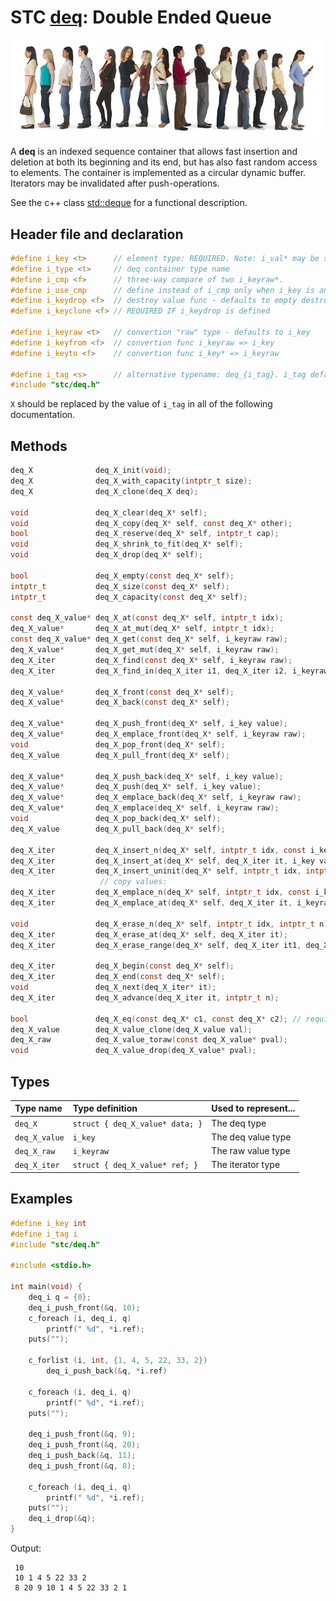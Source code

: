 # STC [deq](../include/stc/deq.h): Double Ended Queue
![Deque](pics/deque.jpg)

A **deq** is an indexed sequence container that allows fast insertion and deletion at both
its beginning and its end, but has also fast random access to elements. The container is
implemented as a circular dynamic buffer. Iterators may be invalidated after push-operations.

See the c++ class [std::deque](https://en.cppreference.com/w/cpp/container/deque) for a functional description.

## Header file and declaration

```c
#define i_key <t>      // element type: REQUIRED. Note: i_val* may be specified instead of i_key*.
#define i_type <t>     // deq container type name
#define i_cmp <f>      // three-way compare of two i_keyraw*.
#define i_use_cmp      // define instead of i_cmp only when i_key is an integral/native-type.
#define i_keydrop <f>  // destroy value func - defaults to empty destruct
#define i_keyclone <f> // REQUIRED IF i_keydrop is defined

#define i_keyraw <t>   // convertion "raw" type - defaults to i_key
#define i_keyfrom <f>  // convertion func i_keyraw => i_key
#define i_keyto <f>    // convertion func i_key* => i_keyraw

#define i_tag <s>      // alternative typename: deq_{i_tag}. i_tag defaults to i_key
#include "stc/deq.h"
```
`X` should be replaced by the value of `i_tag` in all of the following documentation.

## Methods

```c
deq_X              deq_X_init(void);
deq_X              deq_X_with_capacity(intptr_t size);
deq_X              deq_X_clone(deq_X deq);

void               deq_X_clear(deq_X* self);
void               deq_X_copy(deq_X* self, const deq_X* other);
bool               deq_X_reserve(deq_X* self, intptr_t cap);
void               deq_X_shrink_to_fit(deq_X* self);
void               deq_X_drop(deq_X* self);                                      // destructor

bool               deq_X_empty(const deq_X* self);
intptr_t           deq_X_size(const deq_X* self);
intptr_t           deq_X_capacity(const deq_X* self);

const deq_X_value* deq_X_at(const deq_X* self, intptr_t idx);
deq_X_value*       deq_X_at_mut(deq_X* self, intptr_t idx);
const deq_X_value* deq_X_get(const deq_X* self, i_keyraw raw);                   // return NULL if not found
deq_X_value*       deq_X_get_mut(deq_X* self, i_keyraw raw);                     // mutable get
deq_X_iter         deq_X_find(const deq_X* self, i_keyraw raw);
deq_X_iter         deq_X_find_in(deq_X_iter i1, deq_X_iter i2, i_keyraw raw);   // return vec_X_end() if not found

deq_X_value*       deq_X_front(const deq_X* self);
deq_X_value*       deq_X_back(const deq_X* self);

deq_X_value*       deq_X_push_front(deq_X* self, i_key value);
deq_X_value*       deq_X_emplace_front(deq_X* self, i_keyraw raw);
void               deq_X_pop_front(deq_X* self);
deq_X_value        deq_X_pull_front(deq_X* self);                                // move out front element

deq_X_value*       deq_X_push_back(deq_X* self, i_key value);
deq_X_value*       deq_X_push(deq_X* self, i_key value);                         // alias for push_back()
deq_X_value*       deq_X_emplace_back(deq_X* self, i_keyraw raw);
deq_X_value*       deq_X_emplace(deq_X* self, i_keyraw raw);                     // alias for emplace_back()
void               deq_X_pop_back(deq_X* self);
deq_X_value        deq_X_pull_back(deq_X* self);                                 // move out last element

deq_X_iter         deq_X_insert_n(deq_X* self, intptr_t idx, const i_key[] arr, intptr_t n);  // move values
deq_X_iter         deq_X_insert_at(deq_X* self, deq_X_iter it, i_key value);    // move value
deq_X_iter         deq_X_insert_uninit(deq_X* self, intptr_t idx, intptr_t n);   // uninitialized data
                    // copy values:
deq_X_iter         deq_X_emplace_n(deq_X* self, intptr_t idx, const i_keyraw[] arr, intptr_t n);
deq_X_iter         deq_X_emplace_at(deq_X* self, deq_X_iter it, i_keyraw raw);

void               deq_X_erase_n(deq_X* self, intptr_t idx, intptr_t n);
deq_X_iter         deq_X_erase_at(deq_X* self, deq_X_iter it);
deq_X_iter         deq_X_erase_range(deq_X* self, deq_X_iter it1, deq_X_iter it2);

deq_X_iter         deq_X_begin(const deq_X* self);
deq_X_iter         deq_X_end(const deq_X* self);
void               deq_X_next(deq_X_iter* it);
deq_X_iter         deq_X_advance(deq_X_iter it, intptr_t n);

bool               deq_X_eq(const deq_X* c1, const deq_X* c2); // require i_eq/i_cmp/i_less.
deq_X_value        deq_X_value_clone(deq_X_value val);
deq_X_raw          deq_X_value_toraw(const deq_X_value* pval);
void               deq_X_value_drop(deq_X_value* pval);
```

## Types

| Type name         | Type definition                    | Used to represent...   |
|:------------------|:-----------------------------------|:-----------------------|
| `deq_X`           | `struct { deq_X_value* data; }`    | The deq type          |
| `deq_X_value`     | `i_key`                            | The deq value type    |
| `deq_X_raw`       | `i_keyraw`                         | The raw value type     |
| `deq_X_iter`      | `struct { deq_X_value* ref; }`     | The iterator type      |

## Examples
```c
#define i_key int
#define i_tag i
#include "stc/deq.h"

#include <stdio.h>

int main(void) {
    deq_i q = {0};
    deq_i_push_front(&q, 10);
    c_foreach (i, deq_i, q)
        printf(" %d", *i.ref);
    puts("");

    c_forlist (i, int, {1, 4, 5, 22, 33, 2})
        deq_i_push_back(&q, *i.ref)

    c_foreach (i, deq_i, q)
        printf(" %d", *i.ref);
    puts("");

    deq_i_push_front(&q, 9);
    deq_i_push_front(&q, 20);
    deq_i_push_back(&q, 11);
    deq_i_push_front(&q, 8);

    c_foreach (i, deq_i, q)
        printf(" %d", *i.ref);
    puts("");
    deq_i_drop(&q);
}
```
Output:
```
 10
 10 1 4 5 22 33 2
 8 20 9 10 1 4 5 22 33 2 1
```
